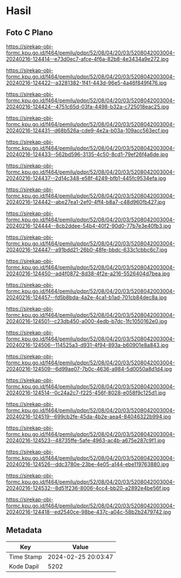 # Hasil

## Foto C Plano

https://sirekap-obj-formc.kpu.go.id/f464/pemilu/pdpr/52/08/04/20/03/5208042003004-20240216-124414--e73d0ec7-afce-4f6a-82b8-4e3434a9e272.jpg

https://sirekap-obj-formc.kpu.go.id/f464/pemilu/pdpr/52/08/04/20/03/5208042003004-20240216-124422--a3281382-1f41-443d-96e5-4a46f849f476.jpg

https://sirekap-obj-formc.kpu.go.id/f464/pemilu/pdpr/52/08/04/20/03/5208042003004-20240216-124424--4751c65d-03fa-4498-b32a-c725018eac25.jpg

https://sirekap-obj-formc.kpu.go.id/f464/pemilu/pdpr/52/08/04/20/03/5208042003004-20240216-124431--d68b526a-cde9-4e2a-b03a-109acc563ecf.jpg

https://sirekap-obj-formc.kpu.go.id/f464/pemilu/pdpr/52/08/04/20/03/5208042003004-20240216-124433--562bd596-3135-4c50-8cd1-79ef26f4a6de.jpg

https://sirekap-obj-formc.kpu.go.id/f464/pemilu/pdpr/52/08/04/20/03/5208042003004-20240216-124437--2d14c348-e58f-4249-bfb1-445fc9534efa.jpg

https://sirekap-obj-formc.kpu.go.id/f464/pemilu/pdpr/52/08/04/20/03/5208042003004-20240216-124442--abe27ea1-2ef0-4ff4-b8a7-c48d960fb427.jpg

https://sirekap-obj-formc.kpu.go.id/f464/pemilu/pdpr/52/08/04/20/03/5208042003004-20240216-124444--8cb2ddee-54b4-40f2-90d0-77b7e3e40fb3.jpg

https://sirekap-obj-formc.kpu.go.id/f464/pemilu/pdpr/52/08/04/20/03/5208042003004-20240216-124447--a91bdd21-26b0-48fe-bbdc-633c1cbbc6c7.jpg

https://sirekap-obj-formc.kpu.go.id/f464/pemilu/pdpr/52/08/04/20/03/5208042003004-20240216-124450--ad4f0872-8d38-4f2e-a216-5526404d7bea.jpg

https://sirekap-obj-formc.kpu.go.id/f464/pemilu/pdpr/52/08/04/20/03/5208042003004-20240216-124457--fd5b8bda-4a2e-4ca1-b1ad-701cb84dec8a.jpg

https://sirekap-obj-formc.kpu.go.id/f464/pemilu/pdpr/52/08/04/20/03/5208042003004-20240216-124501--c23db450-a000-4edb-b7dc-1fc1050162e0.jpg

https://sirekap-obj-formc.kpu.go.id/f464/pemilu/pdpr/52/08/04/20/03/5208042003004-20240216-124506--114525a3-d931-4f94-893a-b60901e8a843.jpg

https://sirekap-obj-formc.kpu.go.id/f464/pemilu/pdpr/52/08/04/20/03/5208042003004-20240216-124509--6d99ae07-7b0c-4636-a984-5d0050a8d1d4.jpg

https://sirekap-obj-formc.kpu.go.id/f464/pemilu/pdpr/52/08/04/20/03/5208042003004-20240216-124514--0c24a2c7-f225-456f-8028-e058f9c125d1.jpg

https://sirekap-obj-formc.kpu.go.id/f464/pemilu/pdpr/52/08/04/20/03/5208042003004-20240216-124519--699cb2fe-45da-4b2e-aea4-84046322b994.jpg

https://sirekap-obj-formc.kpu.go.id/f464/pemilu/pdpr/52/08/04/20/03/5208042003004-20240216-124523--48735ffe-5afe-4963-ac4b-a675e287c9f1.jpg

https://sirekap-obj-formc.kpu.go.id/f464/pemilu/pdpr/52/08/04/20/03/5208042003004-20240216-124526--ddc3780e-23be-4e05-a144-ebe119763880.jpg

https://sirekap-obj-formc.kpu.go.id/f464/pemilu/pdpr/52/08/04/20/03/5208042003004-20240216-124532--8d51f236-8006-4cc4-bb20-a2892e4be56f.jpg

https://sirekap-obj-formc.kpu.go.id/f464/pemilu/pdpr/52/08/04/20/03/5208042003004-20240216-124418--ed2540ce-98be-437c-a04c-58b2b2479742.jpg


## Metadata

| Key        | Value               |
| ---------- | ------------------- |
| Time Stamp | 2024-02-25 20:03:47 |
| Kode Dapil | 5202                |



